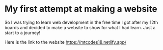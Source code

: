 # My first attempt at making a website

So I was trying to learn web development in the free time I got after my 12th boards and decided to make a website to show for what I had learn. Just a start to a journey!

Here is the link to the website https://mtcodes18.netlify.app/

